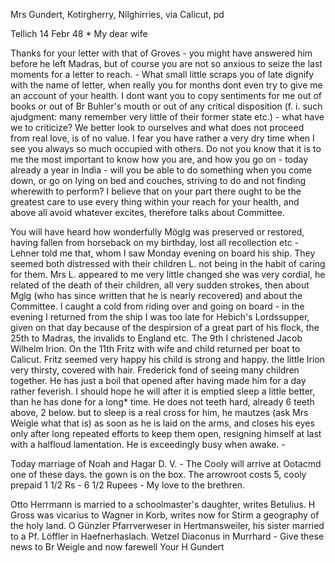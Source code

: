 Mrs Gundert, Kotirgherry, Nilghirries, via Calicut, pd

 Tellich 14 Febr 48
 <Monday>*
My dear wife

Thanks for your letter with that of Groves - you might have answered him before he left Madras, but of course you are not so anxious to seize the last moments for a letter to reach. - What small little scraps you of late dignify with the name of letter, when really you for months dont even try to give me an account of your health. I dont want you to copy sentiments for me out of books or out of Br Buhler's mouth or out of any critical disposition (f. i. such ajudgment: many remember very little of their former state etc.) - what have we to criticize? We better look to ourselves and what does not proceed from real love, is of no value. I fear you have rather a very dry time when I see you always so much occupied with others. Do not you know that it is to me the most important to know how you are, and how you go on - today already a year in India - will you be able to do something when you come down, or go on lying on bed and couches, striving to do and not finding wherewith to perform? I believe that on your part there ought to be the greatest care to use every thing within your reach for your health, and above all avoid whatever excites, therefore talks about Committee.

You will have heard how wonderfully Möglg was preserved or restored, having fallen from horseback on my birthday, lost all recollection etc - Lehner told me that, whom I saw Monday evening on board his ship. They seemed both distressed with their children L. not being in the habit of caring for them. Mrs L. appeared to me very little changed she was very cordial, he related of the death of their children, all very sudden strokes, then about Mglg (who has since written that he is nearly recovered) and about the Committee. I caught a cold from riding over and going on board - in the evening I returned from the ship I was too late for Hebich's Lordssupper, given on that day because of the despirsion of a great part of his flock, the 25th to Madras, the invalids to England etc. The 9th I christened Jacob Wilhelm Irion. On the 11th Fritz with wife and child returned per boat to Calicut. Fritz seemed very happy his child is strong and happy. the little Irion very thirsty, covered with hair. Frederick fond of seeing many children together. He has just a boil that opened after having made him for a day rather feverish. I should hope he will after it is emptied sleep a little better, than he has done for a long* time. He does not teeth hard, already 6 teeth above, 2 below. but to sleep is a real cross for him, he mautzes (ask Mrs Weigle what that is) as soon as he is laid on the arms, and closes his eyes only after long repeated efforts to keep them open, resigning himself at last with a halfloud lamentation. He is exceedingly busy when awake. -

Today marriage of Noah and Hagar D. V. - The Cooly will arrive at Ootacmd one of these days. the gown is on the box. The arrowroot costs 5, cooly prepaid 1 1/2 Rs - 6 1/2 Rupees - My love to the brethren.

Otto Herrmann is married to a schoolmaster's daughter, writes Betulius. H Gross was vicarius to Wagner in Korb, writes now for Stirm a geography of the holy land. O Günzler Pfarrverweser in Hertmansweiler, his sister married to a Pf. Löffler in Haefnerhaslach. Wetzel Diaconus in Murrhard - Give these news to Br Weigle and now farewell
 Your H Gundert

